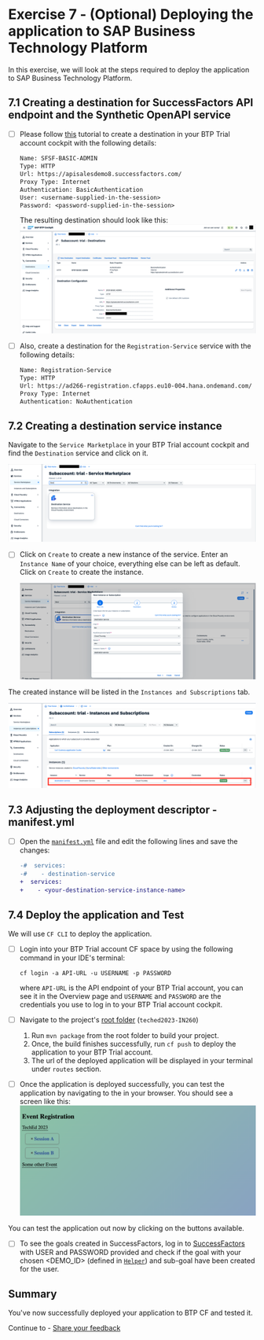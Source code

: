 # Exercise 7 - (Optional) Deploying the application to SAP Business Technology Platform

In this exercise, we will look at the steps required to deploy the application to SAP Business Technology Platform.

## 7.1 Creating a destination for SuccessFactors API endpoint and the Synthetic OpenAPI service

- [ ] Please follow [this](https://developers.sap.com/tutorials/cp-cf-create-destination.html) tutorial to create a destination in your BTP Trial account cockpit with the following details:

   ```
   Name: SFSF-BASIC-ADMIN
   Type: HTTP
   Url: https://apisalesdemo8.successfactors.com/
   Proxy Type: Internet
   Authentication: BasicAuthentication
   User: <username-supplied-in-the-session>
   Password: <password-supplied-in-the-session>
   ```

   The resulting destination should look like this:
   ![](images/07_01.png)

- [ ] Also, create a destination for the `Registration-Service` service with the following details:

   ```
   Name: Registration-Service
   Type: HTTP
   Url: https://ad266-registration.cfapps.eu10-004.hana.ondemand.com/
   Proxy Type: Internet
   Authentication: NoAuthentication
   ```

## 7.2 Creating a destination service instance

Navigate to the `Service Marketplace` in your BTP Trial account cockpit and find the `Destination` service and click on it.

   ![](images/07_02.png)

- [ ] Click on `Create` to create a new instance of the service. Enter an `Instance Name` of your choice, everything else can be left as default. Click on `Create` to create the instance.

   ![img.png](images/07_03.png)

The created instance will be listed in the `Instances and Subscriptions` tab.

  ![img.png](images/07_04.png)


## 7.3 Adjusting the deployment descriptor - manifest.yml

- [ ] Open the [`manifest.yml`](../../manifest.yml) file and edit the following lines and save the changes:

   ```diff
   -#  services:
   -#    - destination-service
   +  services:
   +    - <your-destination-service-instance-name>
   ```

## 7.4 Deploy the application and Test

We will use `CF CLI` to deploy the application.

- [ ] Login into your BTP Trial account CF space by using the following command in your IDE's terminal:

   ```shell
   cf login -a API-URL -u USERNAME -p PASSWORD
   ```
   where `API-URL` is the API endpoint of your BTP Trial account, you can see it in the Overview page and `USERNAME` and `PASSWORD` are the credentials you use to log in to your BTP Trial account cockpit.

- [ ] Navigate to the project's [root folder](../../) (`teched2023-IN260`)
   1. Run `mvn package` from the root folder to build your project.
   2. Once, the build finishes successfully, run `cf push` to deploy the application to your BTP Trial account.
   3. The url of the deployed application will be displayed in your terminal under `routes` section.

- [ ] Once the application is deployed successfully, you can test the application by navigating to the <your-application-url> in your browser.
   You should see a screen like this:
   ![img.png](images/07_05.png)   

You can test the application out now by clicking on the buttons available.

- [ ] To see the goals created in SuccessFactors, log in to [SuccessFactors](https://pmsalesdemo8.successfactors.com/) with USER and PASSWORD provided and check if the goal with your chosen <DEMO_ID> (defined in [`Helper`](../../srv/src/main/java/com/sap/cloud/sdk/demo/in260/utility/Helper.java)) and sub-goal have been created for the user.

## Summary

You've now successfully deployed your application to BTP CF and tested it.

Continue to - [Share your feedback](https://github.com/SAP-samples/teched2023-IN260/issues/new/choose)

